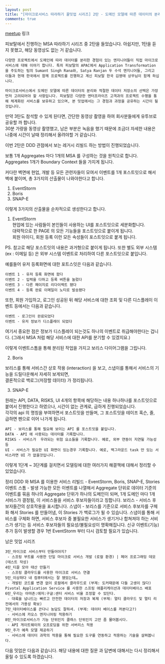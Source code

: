 ```yaml
---
layout: post
title: "[마이크로서비스 따라하기 꿀밋업 시리즈] 2탄 - 도메인 모델에 따른 데이터의 분리 저장과 API 연결"
comments: true
---
```


[meetup](https://www.meetup.com/ko-KR/Seoul-Cloud-Foundry-Meetup/events/263159465/) 링크

피보탈에서 진행하는 MSA 따라하기 시리즈 중 2탄을 들었습니다.
아쉽지만,
1탄을 듣지 못했고, 해당 동영상도 없는 거 같습니다.

```
다양한 프로젝트에서 도메인에 따라 데이터를 분리한 경험이 있는 엔지니어들이 직접 마이크로서비스에 대해 이야기 합니다. 특히 피보탈의 APAC에서 Application Transformation 을 주도하는 팀의 Sumant Singh Rana와, Satya Ranjan 두 수석 엔지니어들, 그리고 이들과 현재 한국에서 함께 프로젝트를 진행하고 계신 피보탈 한국 김영태 상무님이 함께 하십니다.

마이크로서비스에서 도메인 모델에 따른 데이터의 분리와 적절한 데이터 저장소의 선택은 가장 먼저 고려되어야 할 사항입니다. 피보탈은 다양한 엔터프라이즈 고객과의 프로젝트 수행을 통해 체계화된 서비스를 보유하고 있으며, 본 밋업에서는 그 경험과 과정을 공유하는 시간이 될 것입니다.
```



만약 3탄도 참석할 수 있게 된다면, 간단한 동영상 촬영을 하여 회사분들에게 유투브로 공유할 까 합니다.  
30분 가량을 동영상 촬영했고,
남은 부분은 녹음을 했기 때문에 조금더 자세한 내용은 나중에 시간이 날때 정리해서 올려야할 거 같습니다.  

이번 2탄은 DDD 관점에서 보는 레거시 리빌드 하는 방법이 진행되었습니다.

보통 1개 Aggregates 마다 1개의 MSA 를 구성하는 것을 원칙으로 합니다.
Aggregates 1개가 Boundary Context 들을 가지게 됩니다.

커다란 벽면에 현업, 개발 등 모든 관련자들이 모여서 이벤트를 1개 포스트잇으로 해서 벽에 붙이며,
총 3가지의 산출물이 나와야한다고 합니다.

1. EventStorm
2. Boris
3. SNAP-E

이렇게 3가지의 산출물을 순차적으로 생성한다고 합니다.  

1. EventStorm  
현업에 있는 사람들이 본인들이 사용하는 UI를 포스트잇으로 세분화합니다.  
대략적으로 한 PAGE 의 모든 기능들을 포스트잇으로 붙이게 됩니다.  
회원 아이디, 회원 등록 이런 모든 속성들이 포스트잇으로 붙게 됩니다.  

PS. 참고로 해당 포스트잇의 내용은 과거형으로 붙이게 됩니다.
또한 별도 외부 시스템 (ex : 이메일 등) 은 외부 시스템 이벤트로 처리하여 다른 포스트잇으로 붙입니다.

예를들어 유저 등록화면에 대한 포트스잇은 다음과 같습니다.

```
이벤트 1 - 유저 등록 화면에 왔다
이벤트 2 - 입력을 다하고 등록 버튼을 눌렀다
이벤트 3 - 다른 페이지로 리다이렉트 됐다
이벤트 4 - 등록 완료 이메일이 노티로 발송됐다
```

또한, 회원 가입하고, 로그인 성공된 뒤 해당 서비스에 대한 조회 및 다른 디스플레이 이벤트 등에서는 다음과 같습니다.

```
이벤트 - 로그인이 완료되었다
이벤트 - 유저 정보가 디스플레이 되었다
```
여기서 중요한 점은 정보가 디스플레이 되는것도 하나의 이벤트로 취급해야한다는 겁니다.
(그래서 MSA 처럼 해당 서비스에 대한 API를 분기할 수 있겠지요.)

이렇게 이벤트스톰을 통해 분리된 작업을 가지고 보리스 다이어그램을 그립니다.


2. Boris

보리스를 통해 서비스간 상호 작용 (interaction) 을 보고,
스냅이를 통해서 서비스의 기능을 드릴다운해서 자세히 보게되면,  
결론적으로 백로그(저장할 데이터) 가 정리됩니다.


3. SNAP-E

원래는 API, DATA, RISKS, UI 4개의 항목에 해당하는 내용 하나하나를 포스트잇으로 붙여서 진행한다고 하였으나,
시간이 없는 관계로, 급하게 진행되었습니다.  
각각의 api 의 명칭을 부여하면서 포스트잇을 만들며,
그 포스트잇을 테이프 혹슨, 줄, 급하면 펜으로 이어 나가게 됩니다.

```
API - 보리스를 통해 필요해 보이는 API 를 포스트잇을 붙입니다.
DATA - API 에 사용되는 데이터를 기록합니다.  
RISKS - 서비스가  우려되는 위험 요소들을 기록합니다. 예로, 외부 연동이 지연될 가능성 등
UI - 서비스가 필요한 UI 화면이 있는경우 기록합니다. 예로, 백그라운드 task 만 있는 서비스라면 UI 가 없을것입니다.
```

이렇게 1단계 ~ 3단계를 걸치면서 모델링에 대한 여러가지 해결책에 대해서 정리할 수 있었습니다.  


정리
DDD 와 MSA 를 이용한 서비스 리빌드 - EventStorm, Boris, SNAP-E, Stories
이벤트 스톰 - 발생 가능한 모든 이벤트를 나열해서 Aggregate 단위로 데이터 기준의 이벤트를 묶음
하나의 Aggregate 단위가 하나의 도메인이 되며, 1개 도메인 마다 1개 서비스가 결정됨, 이 서비스들을 서비스 후보자들이라고 칭합니다.
보리스 - 서비스 후보자들간의 상호작용을 표시합니다.
스냅이 - 보리스를 기준으로 서비스 후보자를 구체화 해서 Stories 를 만들어냄, 이 Stories 가 백로그가 될 수 있습니다.
스냅이를 통해 서비스를 구체화 하면, 서비스 후보자 중 불필요한 서비스가 생기거나 합쳐져야 하는 서비스가 생기는 등 서비스 후보자들의 필요성/불필요성이 명확해집니다.
신규 이벤트(기능) 추가 등이 발생할 경우 1번 EventStorm 부터 다시 검토할 필요가 있습니다.

남은 밋업 시리즈
 ```
3탄_마이크로 서비스부터 만들어야지?
  - 스프링 부트를 사용한 단일 마이크로 서비스 개발 (로컬 환경) | 페어 프로그래밍 데모 (테스트 작성)
4탄_티끌 모아 태산 만들기
  - 스프링 클라우드를 사용한 마이크로 서비스 연결
5탄_이상하다 내 컴퓨터에서는 잘 됐었는데…
  - 개발된 코드를 변경 없이 로컬에서 클라우드로 (부제: 도커때문에 다들 고생이 많다)
Pivotal Application Service 를 사용한 스프링 애플리케이션과 데이터베이스 배포
6탄_우리는 아마존:애저:구글:센터 서비스 비율 조정할 수 있단다.
  - 대륙을 넘나드는 빠르고 안전한 데이터의 저장과 복제 (부제: 멀티 클라우드 및 멀티 리전에서의 가용성 확보)
7탄_데이터베이스를 끈다니 농담도 잘하셔. (부제: 데이터 베이스를 꺼본다고?)
  - 서비스에 카오스 엔지니어링 적용하기
8탄_마이크로서비스가 기능 단위인지 클래스 단위인지 고만 좀 물어봅시다.
  - API 게이트웨이의 오프로딩을 위한 서버리스 적용
9탄_주가 예측 모델 제공하기
  - 서비스에 데이터 과학의 적용을 통해 필요한 도구를 연동하고 적용하는 기술을 살펴봅니다.
```
다음 밋업은 다음과 같습니다.
해당 내용에 대한 질문 과 답변에 대해서는 다시 정리해서 올릴 수 있도록 하겠습니다.   
